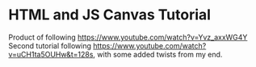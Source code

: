 # HTML and JS Canvas Tutorial
Product of following https://www.youtube.com/watch?v=Yvz_axxWG4Y
Second tutorial following https://www.youtube.com/watch?v=uCH1ta5OUHw&t=128s, with some added twists from my end.
